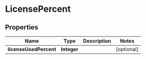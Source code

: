

# LicensePercent


## Properties

| Name | Type | Description | Notes |
|------------ | ------------- | ------------- | -------------|
|**licenseUsedPercent** | **Integer** |  |  [optional] |



